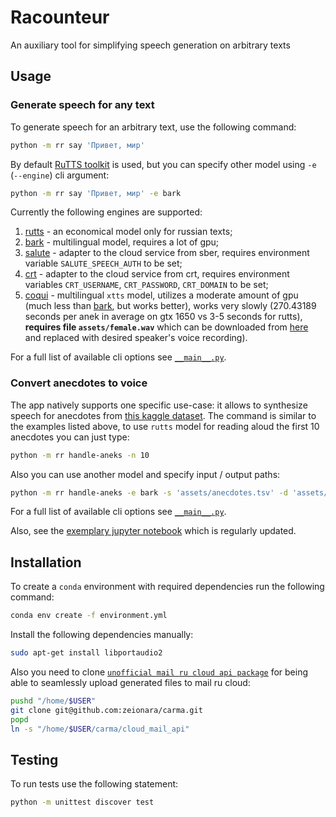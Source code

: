 # Racounteur

An auxiliary tool for simplifying speech generation on arbitrary texts

## Usage

### Generate speech for any text

To generate speech for an arbitrary text, use the following command:

```sh
python -m rr say 'Привет, мир'
```

By default [RuTTS toolkit][1] is used, but you can specify other model using `-e` (`--engine`) cli argument:

```sh
python -m rr say 'Привет, мир' -e bark
```

Currently the following engines are supported:

1. [rutts][1] - an economical model only for russian texts;
1. [bark][3] - multilingual model, requires a lot of gpu;
1. [salute][4] - adapter to the cloud service from sber, requires environment variable `SALUTE_SPEECH_AUTH` to be set;
1. [crt][5] - adapter to the cloud service from crt, requires environment variables `CRT_USERNAME`, `CRT_PASSWORD`, `CRT_DOMAIN` to be set;
1. [coqui][6] - multilingual `xtts` model, utilizes a moderate amount of gpu (much less than [bark][3], but works better), works very slowly (270.43189 seconds per anek in average on gtx 1650 vs 3-5 seconds for rutts), **requires file `assets/female.wav`** which can be downloaded from [here][6] and replaced with desired speaker's voice recording).

For a full list of available cli options see [`__main__.py`][2].

### Convert anecdotes to voice

The app natively supports one specific use-case: it allows to synthesize speech for anecdotes from [this kaggle dataset](https://www.kaggle.com/datasets/zeionara/anecdotes?select=anecdotes.tsv). The command is similar to the examples listed above, to use `rutts` model for reading aloud the first 10 anecdotes you can just type:

```sh
python -m rr handle-aneks -n 10
```

Also you can use another model and specify input / output paths:

```sh
python -m rr handle-aneks -e bark -s 'assets/anecdotes.tsv' -d 'assets/anecdotes' -n 10
```

For a full list of available cli options see [`__main__.py`][2].

Also, see the [exemplary jupyter notebook](./example.ipynb) which is regularly updated.

## Installation

To create a `conda` environment with required dependencies run the following command:

```sh
conda env create -f environment.yml
```

Install the following dependencies manually:

```sh
sudo apt-get install libportaudio2
```

Also you need to clone [`unofficial mail ru cloud api package`][7] for being able to seamlessly upload generated files to mail ru cloud:

```sh
pushd "/home/$USER"
git clone git@github.com:zeionara/carma.git
popd
ln -s "/home/$USER/carma/cloud_mail_api"
```

## Testing

To run tests use the following statement:

```sh
python -m unittest discover test
```

[1]: https://github.com/Tera2Space/RUTTS
[2]: https://github.com/zeionara/raconteur/blob/master/rr/__main__.py
[3]: https://github.com/suno-ai/bark
[4]: https://developers.sber.ru/portal/products/smartspeech
[5]: https://cloud.speechpro.com/home
[6]: https://huggingface.co/spaces/coqui/xtts
[7]: https://github.com/zeionara/carma
